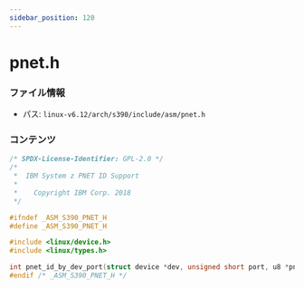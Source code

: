 ```yaml
---
sidebar_position: 120
---
```

# pnet.h

### ファイル情報

- パス: `linux-v6.12/arch/s390/include/asm/pnet.h`

### コンテンツ

```h
/* SPDX-License-Identifier: GPL-2.0 */
/*
 *  IBM System z PNET ID Support
 *
 *    Copyright IBM Corp. 2018
 */

#ifndef _ASM_S390_PNET_H
#define _ASM_S390_PNET_H

#include <linux/device.h>
#include <linux/types.h>

int pnet_id_by_dev_port(struct device *dev, unsigned short port, u8 *pnetid);
#endif /* _ASM_S390_PNET_H */

```
